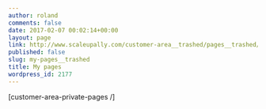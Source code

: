 ```yaml
---
author: roland
comments: false
date: 2017-02-07 00:02:14+00:00
layout: page
link: http://www.scaleupally.com/customer-area__trashed/pages__trashed/my-pages__trashed/
published: false
slug: my-pages__trashed
title: My pages
wordpress_id: 2177
---
```


[customer-area-private-pages /]
